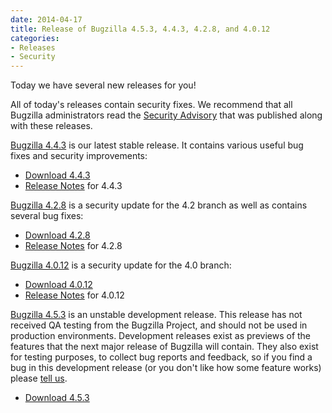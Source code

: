 ```yaml
---
date: 2014-04-17
title: Release of Bugzilla 4.5.3, 4.4.3, 4.2.8, and 4.0.12
categories:
- Releases
- Security
---
```


Today we have several new releases for you!

All of today's releases contain security fixes. We recommend that all Bugzilla administrators read the [Security Advisory](/security/4.0.11/) that was published along with these releases.

[Bugzilla 4.4.3](/releases/4.4.3/) is our latest stable release. It contains various useful bug fixes and security improvements:

*   [Download 4.4.3](/download/#v44)
*   [Release Notes](/releases/4.4.3/) for 4.4.3

[Bugzilla 4.2.8](/releases/4.2.8/) is a security update for the 4.2 branch as well as contains several bug fixes:

*   [Download 4.2.8](/download/#v42)
*   [Release Notes](/releases/4.2.8/) for 4.2.8

[Bugzilla 4.0.12](/releases/4.0.12/) is a security update for the 4.0 branch:

*   [Download 4.0.12](/download/#v40)
*   [Release Notes](/releases/4.0.12/) for 4.0.12

[Bugzilla 4.5.3](/releases/5.0/) is an unstable development release. This release has not received QA testing from the Bugzilla Project, and should not be used in production environments. Development releases exist as previews of the features that the next major release of Bugzilla will contain. They also exist for testing purposes, to collect bug reports and feedback, so if you find a bug in this development release (or you don't like how some feature works) please [tell us](/contributing/reporting_bugs).

*   [Download 4.5.3](/download/#v50)

